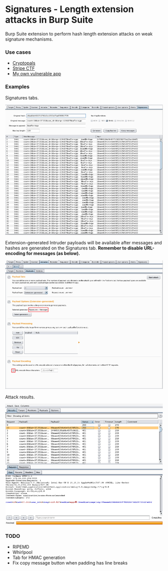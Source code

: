 # Signatures - Length extension attacks in Burp Suite

Burp Suite extension to perform hash length extension attacks on weak signature mechanisms.

### Use cases

* [Cryptopals](https://cryptopals.com/sets/4/challenges/29)
* [Stripe CTF](https://github.com/stripe-ctf/stripe-ctf-2.0/tree/master/levels/7)
* [My own vulnerable app](https://github.com/vergl4s/cheese-selection)

### Examples

Signatures tabs.

![Signatures tab](img/img1.png)

Extension-generated Intruder payloads will be available after messages and hashes are generated on the Signatures tab. **Remember to disable URL-encoding for messages (as below).**

![Signatures payloads](img/img2.png)

Attack results.

![Attack results](img/img3.png)

### TODO

* RIPEMD
* Whirlpool
* Tab for HMAC generation
* Fix copy message button when padding has line breaks
